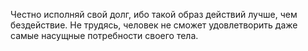 Честно исполняй свой долг, ибо такой образ действий лучше, чем бездействие. Не трудясь, человек не сможет удовлетворить даже самые насущные потребности своего тела.